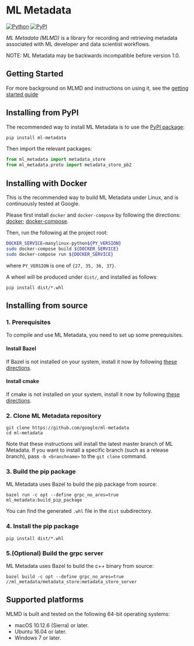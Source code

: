 
# ML Metadata

[![Python](https://img.shields.io/pypi/pyversions/ml-metadata.svg?style=plastic)](https://github.com/google/ml-metadata)
[![PyPI](https://badge.fury.io/py/ml-metadata.svg)](https://badge.fury.io/py/ml-metadata)

*ML Metadata (MLMD)* is a library for recording and retrieving metadata
associated with ML developer and data scientist workflows.

NOTE: ML Metadata may be backwards incompatible before version 1.0.

## Getting Started

For more background on MLMD and instructions on using it, see the
[getting started guide](https://github.com/google/ml-metadata/blob/master/g3doc/get_started.md)

## Installing from PyPI

The recommended way to install ML Metadata is to use the
[PyPI package](https://pypi.org/project/ml-metadata/):

```bash
pip install ml-metadata
```

Then import the relevant packages:

```python
from ml_metadata import metadata_store
from ml_metadata.proto import metadata_store_pb2
```

## Installing with Docker

This is the recommended way to build ML Metadata under Linux, and is
continuously tested at Google.

Please first install `docker` and `docker-compose` by following the directions:
[docker](https://docs.docker.com/install/);
[docker-compose](https://docs.docker.com/compose/install/).

Then, run the following at the project root:

```bash
DOCKER_SERVICE=manylinux-python${PY_VERSION}
sudo docker-compose build ${DOCKER_SERVICE}
sudo docker-compose run ${DOCKER_SERVICE}
```

where `PY_VERSION` is one of `{27, 35, 36, 37}`.

A wheel will be produced under `dist/`, and installed as follows:

```shell
pip install dist/*.whl
```

## Installing from source


### 1. Prerequisites

To compile and use ML Metadata, you need to set up some prerequisites.


#### Install Bazel

If Bazel is not installed on your system, install it now by following [these
directions](https://bazel.build/versions/master/docs/install.html).

#### Install cmake
If cmake is not installed on your system, install it now by following [these
directions](https://cmake.org/install/).

### 2. Clone ML Metadata repository

```shell
git clone https://github.com/google/ml-metadata
cd ml-metadata
```

Note that these instructions will install the latest master branch of ML
Metadata. If you want to install a specific branch (such as a release branch),
pass `-b <branchname>` to the `git clone` command.

### 3. Build the pip package

ML Metadata uses Bazel to build the pip package from source:

```shell
bazel run -c opt --define grpc_no_ares=true ml_metadata:build_pip_package
```

You can find the generated `.whl` file in the `dist` subdirectory.

### 4. Install the pip package

```shell
pip install dist/*.whl
```

### 5.(Optional) Build the grpc server

ML Metadata uses Bazel to build the c++ binary from source:

```shell
bazel build -c opt --define grpc_no_ares=true  //ml_metadata/metadata_store:metadata_store_server
```

## Supported platforms

MLMD is built and tested on the following 64-bit operating systems:

*   macOS 10.12.6 (Sierra) or later.
*   Ubuntu 16.04 or later.
*   Windows 7 or later.
